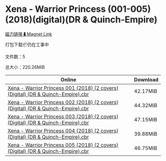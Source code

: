 # Xena - Warrior Princess (001-005)(2018)(digital)(DR & Quinch-Empire)

[磁力链接⬇Magnet Link](magnet:?xt=urn:btih:38a10eef2d9c48289d118a888dff1168f2b72990&dn=Xena%20-%20Warrior%20Princess%20%28001-005%29%282018%29%28digital%29%28DR%20%26%20Quinch-Empire%29)

打包下载📦仍在工事中

文件数：5

总大小：220.26MiB

Online | Download
--- | ---
[Xena - Warrior Princess 001 (2018) (2 covers) (Digital) (DR & Quinch-Empire).cbr](https://github.com/alicewish/markdown/blob/master/comic/Xena-Warrior-Princess-001-2018-2-covers-Digital-DR-Quinch-Empire-cbr.md) | 42.17MiB
[Xena - Warrior Princess 002 (2018) (2 covers) (Digital) (DR & Quinch-Empire).cbr](https://github.com/alicewish/markdown/blob/master/comic/Xena-Warrior-Princess-002-2018-2-covers-Digital-DR-Quinch-Empire-cbr.md) | 44.32MiB
[Xena - Warrior Princess 003 (2018) (2 covers) (Digital) (DR & Quinch-Empire).cbr](https://github.com/alicewish/markdown/blob/master/comic/Xena-Warrior-Princess-003-2018-2-covers-Digital-DR-Quinch-Empire-cbr.md) | 47.15MiB
[Xena - Warrior Princess 004 (2018) (2 covers) (Digital) (DR & Quinch-Empire).cbr](https://github.com/alicewish/markdown/blob/master/comic/Xena-Warrior-Princess-004-2018-2-covers-Digital-DR-Quinch-Empire-cbr.md) | 39.88MiB
[Xena - Warrior Princess 005 (2018) (2 covers) (Digital) (DR & Quinch-Empire).cbr](https://github.com/alicewish/markdown/blob/master/comic/Xena-Warrior-Princess-005-2018-2-covers-Digital-DR-Quinch-Empire-cbr.md) | 46.75MiB